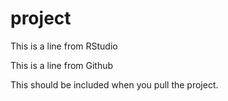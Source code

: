 # project

This  is a line from RStudio

This is a line from Github

This should be included when you pull the project. 
